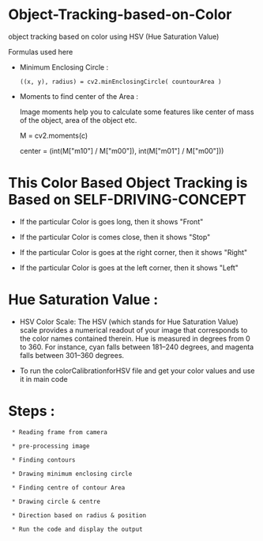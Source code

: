 # Object-Tracking-based-on-Color

object tracking based on color using HSV (Hue Saturation Value)

Formulas used here

* Minimum Enclosing Circle :

      ((x, y), radius) = cv2.minEnclosingCircle( countourArea )
* Moments to find center of the Area :

     Image moments help you to calculate some features like center of mass of the object, area of the object etc.
     
     M = cv2.moments(c)
     
     center = (int(M["m10"] / M["m00"]), int(M["m01"] / M["m00"]))
     
# This Color Based Object Tracking is Based on SELF-DRIVING-CONCEPT

 * If the particular Color is goes long, then it shows "Front"
 
 * If the particular Color is comes close, then it shows "Stop"
 
 * If the particular Color is goes at the right corner, then it shows "Right"
 
 * If the particular Color is goes at the left corner, then it shows "Left"
 
 # Hue Saturation Value :
 
 * HSV Color Scale: The HSV (which stands for Hue Saturation Value) scale provides a numerical readout of your image that corresponds to the color names contained therein. Hue is measured in degrees from 0 to 360. For instance, cyan falls between 181–240 degrees, and magenta falls between 301–360 degrees.
 
 * To run the colorCalibrationforHSV file and get your color values and use it in main code
 
# Steps :
     
     * Reading frame from camera
     
     * pre-processing image
     
     * Finding contours
     
     * Drawing minimum enclosing circle
     
     * Finding centre of contour Area 
     
     * Drawing circle & centre
     
     * Direction based on radius & position
     
     * Run the code and display the output
     

